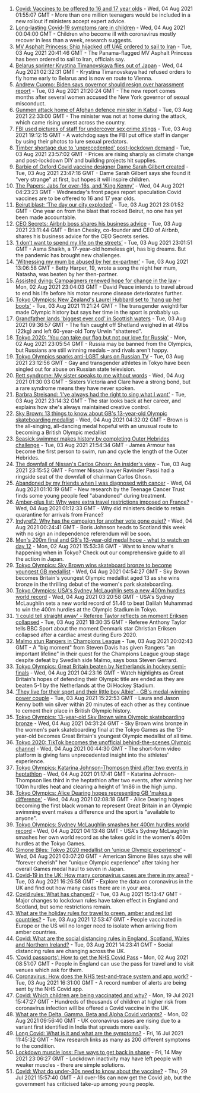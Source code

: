 1. [Covid: Vaccines to be offered to 16 and 17 year olds](https://www.bbc.co.uk/news/uk-58080232) - Wed, 04 Aug 2021 01:55:07 GMT - More than one million teenagers would be included in a new rollout if ministers accept expert advice.
2. [Long-lasting Covid-19 symptoms rare in children](https://www.bbc.co.uk/news/health-58071898) - Wed, 04 Aug 2021 00:04:00 GMT - Children who become ill with coronavirus mostly recover in less than a week, research suggests.
3. [MV Asphalt Princess: Ship hijacked off UAE ordered to sail to Iran](https://www.bbc.co.uk/news/world-middle-east-58078506) - Tue, 03 Aug 2021 20:41:46 GMT - The Panama-flagged MV Asphalt Princess has been ordered to sail to Iran, officials say.
4. [Belarus sprinter Krystina Timanovskaya flies out of Japan](https://www.bbc.co.uk/news/world-europe-58081254) - Wed, 04 Aug 2021 02:32:31 GMT - Krystina Timanovskaya had refused orders to fly home early to Belarus and is now en route to Vienna.
5. [Andrew Cuomo: Biden says governor should resign over harassment report](https://www.bbc.co.uk/news/world-us-canada-58077255) - Tue, 03 Aug 2021 21:20:24 GMT - The new report comes months after several women accused the New York governor of sexual misconduct.
6. [Gunmen attack home of Afghan defence minister in Kabul](https://www.bbc.co.uk/news/world-asia-58081253) - Tue, 03 Aug 2021 22:33:00 GMT - The minister was not at home during the attack, which came rising unrest across the country.
7. [FBI used pictures of staff for undercover sex crime stings](https://www.bbc.co.uk/news/world-us-canada-58077310) - Tue, 03 Aug 2021 19:12:15 GMT - A watchdog says the FBI put office staff in danger by using their photos to lure sexual predators.
8. [Timber shortage due to 'unprecedented' post-lockdown demand](https://www.bbc.co.uk/news/science-environment-57920510) - Tue, 03 Aug 2021 23:57:02 GMT - Prices are rising sharply as climate change and post-lockdown DIY and building projects hit supplies.
9. [Barbie of Oxford Covid vaccine designer Dame Sarah Gilbert created](https://www.bbc.co.uk/news/uk-58077396) - Tue, 03 Aug 2021 23:47:16 GMT - Dame Sarah Gilbert says she found it "very strange" at first, but hopes it will inspire children.
10. [The Papers: Jabs for over-16s, and 'King Kenny'](https://www.bbc.co.uk/news/blogs-the-papers-58081063) - Wed, 04 Aug 2021 04:23:23 GMT - Wednesday's front pages report speculation Covid vaccines are to be offered to 16 and 17 year olds.
11. [Beirut blast: ‘The day our city exploded’](https://www.bbc.co.uk/news/world-middle-east-58076999) - Tue, 03 Aug 2021 23:01:52 GMT - One year on from the blast that rocked Beirut, no one has yet been made accountable.
12. [CEO Secrets: Airbnb boss shares his business advice](https://www.bbc.co.uk/news/business-58025562) - Tue, 03 Aug 2021 23:11:44 GMT - Brian Chesky, co-founder and CEO of Airbnb, shares his business advice for the CEO Secrets series.
13. [‘I don’t want to spend my life on the streets’](https://www.bbc.co.uk/news/world-asia-india-58025055) - Tue, 03 Aug 2021 23:01:51 GMT - Asma Shaikh, a 17-year-old homeless girl, has big dreams. But the pandemic has brought new challenges.
14. ['Witnessing my mum be abused by her ex-partner'](https://www.bbc.co.uk/news/uk-58063101) - Tue, 03 Aug 2021 13:06:58 GMT - Betty Harper, 19, wrote a song the night her mum, Natasha, was beaten by her then-partner.
15. [Assisted dying: Campaigners renewed hope for change in the law](https://www.bbc.co.uk/news/uk-england-london-58014609) - Mon, 02 Aug 2021 23:04:03 GMT - David Peace intends to travel abroad to end his life before his motor neurone disease deteriorates further.
16. [Tokyo Olympics: New Zealand's Laurel Hubbard set to 'hang up her boots'](https://www.bbc.co.uk/news/world-58072911) - Tue, 03 Aug 2021 11:21:24 GMT - The transgender weightlifter made Olympic history but says her time in the sport is probably up.
17. [Grandfather lands 'biggest ever cod' in Scottish waters](https://www.bbc.co.uk/news/uk-scotland-north-east-orkney-shetland-58057906) - Tue, 03 Aug 2021 09:36:57 GMT - The fish caught off Shetland weighed in at 49lbs (22kg) and left 60-year-old Tony Urwin "shattered".
18. [Tokyo 2020: 'You can take our flag but not our love for Russia'](https://www.bbc.co.uk/news/world-58063003) - Mon, 02 Aug 2021 23:05:54 GMT - Russia may be banned from the Olympics, but Russians are still winning medals – and rivals aren't happy.
19. [Tokyo Olympics sparks anti-LGBT slurs on Russian TV](https://www.bbc.co.uk/news/world-europe-58029133) - Tue, 03 Aug 2021 23:12:56 GMT - Gay and transgender athletes in Tokyo have been singled out for abuse on Russian state television.
20. [Rett syndrome: My sister speaks to me without words](https://www.bbc.co.uk/news/disability-58073175) - Wed, 04 Aug 2021 01:30:03 GMT - Sisters Victoria and Clare have a strong bond, but a rare syndrome means they have never spoken.
21. [Barbra Streisand: 'I've always had the right to sing what I want'](https://www.bbc.co.uk/news/entertainment-arts-58056164) - Tue, 03 Aug 2021 23:14:32 GMT - The star looks back at her career, and explains how she's always maintained creative control.
22. [Sky Brown: 13 things to know about GB's 13-year-old Olympic skateboarding medallist](https://www.bbc.co.uk/sport/olympics/57998750) - Wed, 04 Aug 2021 04:32:02 GMT - Brown is the all-singing, all-dancing medal hopeful with an unusual route to becoming a British Olympic medallist
23. [Seasick swimmer makes history by completing Outer Hebrides challenge](https://www.bbc.co.uk/news/uk-scotland-edinburgh-east-fife-58059477) - Tue, 03 Aug 2021 21:54:34 GMT - James Armour has become the first person to swim, run and cycle the length of the Outer Hebrides.
24. [The downfall of Nissan's Carlos Ghosn: An insider's view](https://www.bbc.co.uk/news/business-58070929) - Tue, 03 Aug 2021 23:15:52 GMT - Former Nissan lawyer Ravinder Passi had a ringside seat of the downfall of chairman Carlos Ghosn.
25. [Abandoned by my friends when I was diagnosed with cancer](https://www.bbc.co.uk/news/newsbeat-58033162) - Wed, 04 Aug 2021 01:10:19 GMT - New research by the Teenage Cancer Trust finds some young people feel "abandoned" during treatment.
26. [Amber-plus list: Why were extra travel restrictions imposed on France?](https://www.bbc.co.uk/news/58061520) - Wed, 04 Aug 2021 01:12:33 GMT - Why did ministers decide to retain quarantine for arrivals from France?
27. [Indyref2: Why has the campaign for another vote gone quiet?](https://www.bbc.co.uk/news/uk-politics-58079551) - Wed, 04 Aug 2021 00:24:41 GMT - Boris Johnson heads to Scotland this week with no sign an independence referendum will be soon.
28. [Men's 200m final and GB's 13-year-old medal hope - what to watch on day 12](https://www.bbc.co.uk/sport/olympics/57778808) - Mon, 02 Aug 2021 15:53:38 GMT - Want to know what's happening when in Tokyo? Check out our comprehensive guide to all the action in Japan.
29. [Tokyo Olympics: Sky Brown wins skateboard bronze to become youngest GB medallist](https://www.bbc.co.uk/sport/av/olympics/58083042) - Wed, 04 Aug 2021 04:54:27 GMT - Sky Brown becomes Britain's youngest Olympic medallist aged 13 as she wins bronze in the thrilling debut of the women's park skateboarding.
30. [Tokyo Olympics: USA's Sydney McLaughlin sets a new 400m hurdles world record](https://www.bbc.co.uk/sport/av/olympics/58082368) - Wed, 04 Aug 2021 03:20:58 GMT - USA's Sydney McLaughlin sets a new world record of 51.46 to beat Dalilah Muhammad to win the 400m hurdles at the Olympic Stadium in Tokyo.
31. ['I could tell straight away' - Referee Taylor reflects on moment Eriksen collapsed](https://www.bbc.co.uk/sport/football/58076915) - Tue, 03 Aug 2021 18:30:35 GMT - Referee Anthony Taylor tells BBC Sport about the moment Denmark star Christian Eriksen collapsed after a cardiac arrest during Euro 2020.
32. [Malmo stun Rangers in Champions League](https://www.bbc.co.uk/sport/football/58059487) - Tue, 03 Aug 2021 20:02:43 GMT - A "big moment" from Steven Davis has given Rangers "an important lifeline" in their quest for the Champions League group stage despite defeat by Swedish side Malmo, says boss Steven Gerrard.
33. [Tokyo Olympics: Great Britain beaten by Netherlands in hockey semi-finals](https://www.bbc.co.uk/sport/av/olympics/58082371) - Wed, 04 Aug 2021 04:23:16 GMT - Watch highlights as Great Britain's hopes of defending their Olympic title are ended as they are beaten 5-1 by the Netherlands at the Oi Hockey Stadium.
34. ['They live for their sport and their little boy Albie' - GB's medal-winning power couple](https://www.bbc.co.uk/sport/olympics/58069122) - Tue, 03 Aug 2021 15:22:53 GMT - Laura and Jason Kenny both win silver within 20 minutes of each other as they continue to cement their place in British Olympic history.
35. [Tokyo Olympics: 13-year-old Sky Brown wins Olympic skateboarding bronze](https://www.bbc.co.uk/sport/olympics/58082535) - Wed, 04 Aug 2021 04:31:24 GMT - Sky Brown wins bronze in the women's park skateboarding final at the Tokyo Games as the 13-year-old becomes Great Britain's youngest Olympic medallist of all time.
36. [Tokyo 2020: TikTok becomes the unofficial behind-the-scenes Olympic channel](https://www.bbc.co.uk/news/world-australia-58053519) - Wed, 04 Aug 2021 00:44:30 GMT - The short-form video platform is giving fans unprecedented insight into the athletes' experience.
37. [Tokyo Olympics: Katarina Johnson-Thompson third after two events in heptathlon](https://www.bbc.co.uk/sport/av/olympics/58081825) - Wed, 04 Aug 2021 01:17:41 GMT - Katarina Johnson-Thompson lies third in the heptathlon after two events, after winning her 100m hurdles heat and clearing a height of 1m86 in the high jump.
38. [Tokyo Olympics: Alice Dearing hopes representing GB 'makes a difference'](https://www.bbc.co.uk/sport/av/olympics/58081828) - Wed, 04 Aug 2021 02:08:18 GMT - Alice Dearing hopes becoming the first black woman to represent Great Britain in an Olympic swimming event makes a difference and the sport is "available to anyone".
39. [Tokyo Olympics: Sydney McLaughlin smashes her 400m hurdles world record](https://www.bbc.co.uk/sport/olympics/58082285) - Wed, 04 Aug 2021 04:13:48 GMT - USA's Sydney McLaughlin smashes her own world record as she takes gold in the women's 400m hurdles at the Tokyo Games.
40. [Simone Biles: Tokyo 2020 medallist on 'unique Olympic experience'](https://www.bbc.co.uk/sport/olympics/58081505) - Wed, 04 Aug 2021 03:07:20 GMT - American Simone Biles says she will "forever cherish" her "unique Olympic experience" after taking her overall Games medal haul to seven in Japan.
41. [Covid-19 in the UK: How many coronavirus cases are there in my area?](https://www.bbc.co.uk/news/uk-51768274) - Tue, 03 Aug 2021 16:26:58 GMT - Explore the data on coronavirus in the UK and find out how many cases there are in your area.
42. [Covid rules: What has changed?](https://www.bbc.co.uk/news/explainers-52530518) - Tue, 03 Aug 2021 15:13:47 GMT - Major changes to lockdown rules have taken effect in England and Scotland, but some restrictions remain.
43. [What are the holiday rules for travel to green, amber and red list countries?](https://www.bbc.co.uk/news/explainers-52544307) - Tue, 03 Aug 2021 12:53:47 GMT - People vaccinated in Europe or the US will no longer need to isolate when arriving from amber countries.
44. [Covid: What are the social distancing rules in England, Scotland, Wales and Northern Ireland?](https://www.bbc.co.uk/news/uk-51506729) - Tue, 03 Aug 2021 14:23:41 GMT - Social distancing rules are changing across the UK.
45. [‘Covid passports’: How to get the NHS Covid Pass](https://www.bbc.co.uk/news/explainers-55718553) - Mon, 02 Aug 2021 08:51:07 GMT - People in England can use the pass for travel and to visit venues which ask for them.
46. [Coronavirus: How does the NHS test-and-trace system and app work?](https://www.bbc.co.uk/news/explainers-52442754) - Tue, 03 Aug 2021 16:31:00 GMT - A record number of alerts are being sent by the NHS Covid app.
47. [Covid: Which children are being vaccinated and why?](https://www.bbc.co.uk/news/health-57888429) - Mon, 19 Jul 2021 15:47:27 GMT - Hundreds of thousands of children at higher risk from coronavirus infection will be offered a Covid vaccine in the UK.
48. [What are the Delta, Gamma, Beta and Alpha Covid variants?](https://www.bbc.co.uk/news/health-55659820) - Mon, 02 Aug 2021 09:56:40 GMT - UK coronavirus cases are rising due to a variant first identified in India that spreads more easily.
49. [Long Covid: What is it and what are the symptoms?](https://www.bbc.co.uk/news/health-57833394) - Fri, 16 Jul 2021 11:45:32 GMT - New research links as many as 200 different symptoms to the condition.
50. [Lockdown muscle loss: Five ways to get back in shape](https://www.bbc.co.uk/news/uk-56887390) - Fri, 14 May 2021 23:06:27 GMT - Lockdown inactivity may have left people with weaker muscles - there are simple solutions.
51. [Covid: What do under-30s need to know about the vaccine?](https://www.bbc.co.uk/news/health-57273875) - Thu, 29 Jul 2021 15:57:40 GMT - All over-18s can now get the Covid jab, but the government has criticised take-up among young people.
